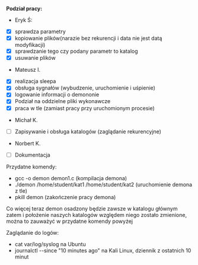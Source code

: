 **Podział pracy:**
- Eryk Ś:
- [x] sprawdza parametry 
- [x] kopiowanie plików(narazie bez rekurencji i data nie jest datą modyfikacji) 
- [x] sprawdzanie tego czy podany parametr to katalog
- [x] usuwanie plików

- Mateusz I.
- [x] realizacja sleepa 
- [x] obsługa sygnałów (wybudzenie, uruchomienie i uśpienie) 
- [x] logowanie informacji o demononie
- [x] Podział na oddzielne pliki wykonawcze
- [x] praca w tle (zamiast pracy przy uruchomionym procesie)
     
-  Michał K.
- [ ]  Zapisywanie i obsługa katalogów (zaglądanie rekurencyjne)
 
-  Norbert K.
- [ ] Dokumentacja


Przydatne komendy:
- gcc -o demon demon1.c                                     (kompilacja demona)
- ./demon /home/student/kat1 /home/student/kat2             (uruchomienie demona z tle)
- pkill demon                                               (zakończenie pracy demona)

Co więcej teraz demon osadzony będzie zawsze w katalogu głównym zatem i położenie naszych katalogów względem niego zostało zmienione, można to zauważyć w przydatne komendy powyżej 

Zaglądanie do logów:
- cat var/log/syslog na Ubuntu
- journalctl --since "10 minutes  ago" na Kali Linux, dziennik z ostatnich 10 minut


